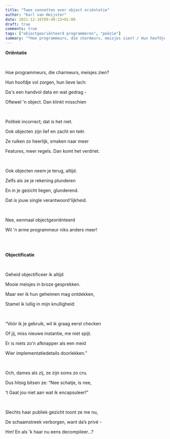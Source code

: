 ```yaml
---
title: "Twee sonnetten over object oriëntatie"
author: "Karl van Heijster"
date: 2021-12-16T09:49:23+01:00
draft: true
comments: true
tags: ["objectgeoriënteerd programmeren", "poëzie"]
summary: "*Hoe programmeurs, die charmeurs, meisjes zien? / Hun hoofdje vol zorgen, hun lieve lach: / Da's een handvol data en wat gedrag - / Oftewel 'n object. Dan klinkt misschien // Politiek incorrect; dat is het niet.*"
---
```


**Oriëntatie**

<br>

Hoe programmeurs, die charmeurs, meisjes zien?

Hun hoofdje vol zorgen, hun lieve lach:

Da's een handvol data en wat gedrag -

Oftewel 'n object. Dan klinkt misschien

<br>

Politiek incorrect; dat is het niet.

Ook objecten zijn lief en zacht en teêr.

Ze ruiken zo heerlijk, smaken naar meer

Features, meer regels. Dan komt het verdriet.

<br>

Ook objecten neem je terug, altijd.

Zelfs als ze je rekening plunderen

En in je gezicht liegen, glunderend.

Dat is jouw single verantwoord'lijkheid.

<br>

Nee, eenmaal objectgeoriënteerd

Wil 'n arme programmeur niks anders meer!

<br>
<br>

**Objectificatie**

<br>

Geheid objectificeer ik altijd

Mooie meisjes in broze gesprekken.

Maar eer ik hun geheimen mag ontdekken,

Stamel ik lullig in mijn knulligheid:

<br>

“Vóór ik je gebruik, wil ik graag eerst checken

Of jij, miss nieuwe instantie, me niet spijt.

Er is niets zo'n afknapper als een meid

Wier implementatiedetails doorlekken.”

<br>

Och, dames als zij, ze zijn soms zo cru.

Dus hitsig bitsen ze: “Nee schatje, is nee,

‘t Gaat jou niet aan wat ik encapsuleer!”

<br>

Slechts haar publiek gezicht toont ze me nu,

De schaamstreek verborgen, want da’s privé -

Hm! En als 'k haar nu eens decompileer...?
